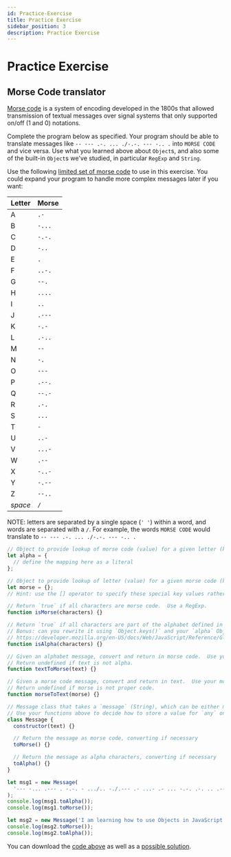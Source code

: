 ```yaml
---
id: Practice-Exercise
title: Practice Exercise
sidebar_position: 3
description: Practice Exercise
---
```


# Practice Exercise

## Morse Code translator

[Morse code](https://en.wikipedia.org/wiki/Morse_code) is a system of encoding developed
in the 1800s that allowed transmission of textual messages over signal systems that only
supported on/off (1 and 0) notations.

Complete the program below as specified. Your program should be able to translate messages like
`-- --- .-. ... ./-.-. --- -.. .` into `MORSE CODE` and vice versa. Use what you learned
above about `Object`s, and also some of the built-in `Object`s we've studied, in particular
`RegExp` and `String`.

Use the following [limited set of morse code](https://morsecode.scphillips.com/morse2.html) to use in this exercise. You could expand your program to handle more complex messages later if you want:

| Letter  | Morse  |
| ------- | ------ |
| A       | `.-`   |
| B       | `-...` |
| C       | `-.-.` |
| D       | `-..`  |
| E       | `.`    |
| F       | `..-.` |
| G       | `--.`  |
| H       | `....` |
| I       | `..`   |
| J       | `.---` |
| K       | `-.-`  |
| L       | `.-..` |
| M       | `--`   |
| N       | `-.`   |
| O       | `---`  |
| P       | `.--.` |
| Q       | `--.-` |
| R       | `.-.`  |
| S       | `...`  |
| T       | `-`    |
| U       | `..-`  |
| V       | `...-` |
| W       | `.--`  |
| X       | `-..-` |
| Y       | `-.--` |
| Z       | `--..` |
| _space_ | `/`    |

NOTE: letters are separated by a single space (`' '`) within a word, and words are separated with a `/`.
For example, the words `MORSE CODE` would translate to `-- --- .-. ... ./-.-. --- -.. .`

```js
// Object to provide lookup of morse code (value) for a given letter (key).
let alpha = {
  // define the mapping here as a literal
};

// Object to provide lookup of letter (value) for a given morse code (key).
let morse = {};
// Hint: use the [] operator to specify these special key values rather than a literal.

// Return `true` if all characters are morse code.  Use a RegExp.
function isMorse(characters) {}

// Return `true` if all characters are part of the alphabet defined in `alpha`.  Use a RegExp.
// Bonus: can you rewrite it using `Object.keys()` and your `alpha` Object instead?
// https://developer.mozilla.org/en-US/docs/Web/JavaScript/Reference/Global_Objects/Object/keys
function isAlpha(characters) {}

// Given an alphabet message, convert and return in morse code.  Use your morse and/or alpha object.
// Return undefined if text is not alpha.
function textToMorse(text) {}

// Given a morse code message, convert and return in text.  Use your morse and/or alpha object.
// Return undefined if morse is not proper code.
function morseToText(morse) {}

// Message class that takes a `message` (String), which can be either morse or alpha.
// Use your functions above to decide how to store a value for `any` on `this`
class Message {
  constructor(text) {}

  // Return the message as morse code, converting if necessary
  toMorse() {}

  // Return the message as alpha characters, converting if necessary
  toAlpha() {}
}

let msg1 = new Message(
  '--- -... .--- . -.-. - .../.. -./.--- .- ...- .- ... -.-. .-. .. .--. -/.- .-. ./...- . .-. -.--/.--. --- .-- . .-. ..-. ..- .-..'
);
console.log(msg1.toAlpha());
console.log(msg1.toMorse());

let msg2 = new Message('I am learning how to use Objects in JavaScript');
console.log(msg2.toMorse());
console.log(msg2.toAlpha());
```

You can download the [code above](files/example.js) as well as a [possible solution](files/solution.js).
